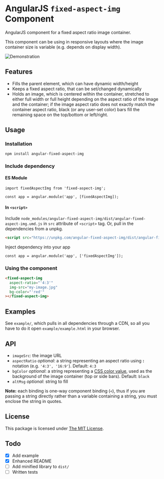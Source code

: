# AngularJS `fixed-aspect-img` Component
AngularJS component for a fixed aspect ratio image container.

This component can be using in responsive layouts where the image container size is variable (e.g. depends on display width).

![Demonstration](https://media.giphy.com/media/xV85ZWThNNfk1vZdfP/giphy.gif)

## Features
* Fills the parent element, which can have dynamic width/height
* Keeps a fixed aspect ratio, that can be set/changed dynamically
* Holds an image, which is centered within the container, stretched to either full width or full height depending on the aspect ratio of the image and the container; if the image aspect ratio does not exactly match the container aspect ratio, black (or any user-set color) bars fill the remaining space on the top/bottom or left/right.

## Usage
### Installation
```
npm install angular-fixed-aspect-img
```

### Include dependency
#### ES Module
```
import fixedAspectImg from 'fixed-aspect-img';

const app = angular.module('app', [fixedAspectImg]);
```

#### In `<script>`
Include `node_modules/angular-fixed-aspect-img/dist/angular-fixed-aspect-img.umd.js` in `src` attribute of `<script>` tag. Or, pull in the dependencies from a unpkg.
```html
<script src="https://unpkg.com/angular-fixed-aspect-img/dist/angular-fixed-aspect-img.umd.js"></script>
```

Inject dependency into your app
```
const app = angular.module('app', ['fixedAspectImg']);
```

### Using the component
```html
<fixed-aspect-img
  aspect-ratio="'4:3'"
  img-src="my-image.jpg"
  bg-color="'red'"
></fixed-aspect-img>
```

## Examples
See `example/`, which pulls in all dependencies through a CDN, so all you have to do it open `example/example.html` in your browser.

## API
* `imageSrc`: the image URL
* `aspectRatio` *optional*: a string representing an aspect ratio using **:** notation (e.g. `'4:3', '16:9'`). Default: `4:3`
* `bgColor` *optional*: a string representing a [CSS color value](https://developer.mozilla.org/en-US/docs/Web/CSS/color_value), used as the background of the image container (top or side bars). Default: `black`
* `altMsg` *optional*: string to fill

**Note:** each binding is one-way component binding (`<`), thus if you are passing a string directly rather than a variable containing a string, you must enclose the string in quotes.


## License
This package is licensed under [The MIT License](https://opensource.org/licenses/MIT).

## Todo
- [x] Add example
- [x] Enhanced README
- [ ] Add minified library to `dist/`
- [ ] Written tests

